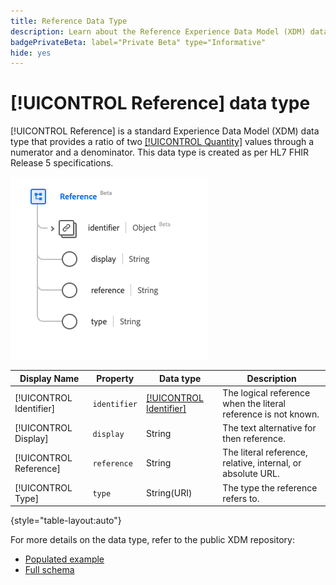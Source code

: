 ```yaml
---
title: Reference Data Type
description: Learn about the Reference Experience Data Model (XDM) data type.
badgePrivateBeta: label="Private Beta" type="Informative"
hide: yes
---
```

# [!UICONTROL Reference] data type

[!UICONTROL Reference] is a standard Experience Data Model (XDM) data type that provides a ratio of two [[!UICONTROL Quantity]](../healthcare/quantity.md) values through a numerator and a denominator. This data type is created as per HL7 FHIR Release 5 specifications.

![Reference data type structure](../../images/data-types/healthcare/reference.png)

| Display Name | Property | Data type | Description |
| --- | --- | --- | --- |
| [!UICONTROL Identifier] | `identifier` | [[!UICONTROL Identifier]](../healthcare/identifier.md) | The logical reference when the literal reference is not known. |
| [!UICONTROL Display] | `display` | String | The text alternative for then reference. |
| [!UICONTROL Reference] | `reference` | String | The literal reference, relative, internal, or absolute URL. |
| [!UICONTROL Type] | `type` | String(URI) | The type the reference refers to. |

{style="table-layout:auto"}

For more details on the data type, refer to the public XDM repository:

* [Populated example](https://github.com/adobe/xdm/blob/master/extensions/industry/healthcare/fhir/datatypes/reference.example.1.json)
* [Full schema](https://github.com/adobe/xdm/blob/master/extensions/industry/healthcare/fhir/datatypes/reference.schema.json)
